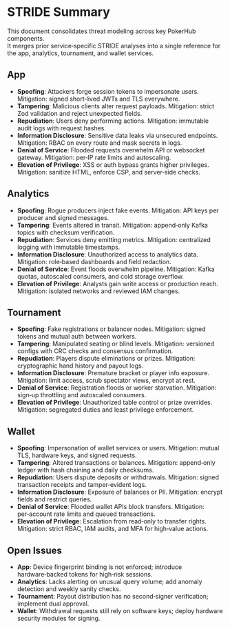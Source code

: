 # STRIDE Summary

This document consolidates threat modeling across key PokerHub components.  
It merges prior service‑specific STRIDE analyses into a single reference for the app,
analytics, tournament, and wallet services.

## App
- **Spoofing**: Attackers forge session tokens to impersonate users. Mitigation: signed short‑lived JWTs and TLS everywhere.
- **Tampering**: Malicious clients alter request payloads. Mitigation: strict Zod validation and reject unexpected fields.
- **Repudiation**: Users deny performing actions. Mitigation: immutable audit logs with request hashes.
- **Information Disclosure**: Sensitive data leaks via unsecured endpoints. Mitigation: RBAC on every route and mask secrets in logs.
- **Denial of Service**: Flooded requests overwhelm API or websocket gateway. Mitigation: per‑IP rate limits and autoscaling.
- **Elevation of Privilege**: XSS or auth bypass grants higher privileges. Mitigation: sanitize HTML, enforce CSP, and server‑side checks.

## Analytics
- **Spoofing**: Rogue producers inject fake events. Mitigation: API keys per producer and signed messages.
- **Tampering**: Events altered in transit. Mitigation: append‑only Kafka topics with checksum verification.
- **Repudiation**: Services deny emitting metrics. Mitigation: centralized logging with immutable timestamps.
- **Information Disclosure**: Unauthorized access to analytics data. Mitigation: role‑based dashboards and field redaction.
- **Denial of Service**: Event floods overwhelm pipeline. Mitigation: Kafka quotas, autoscaled consumers, and cold storage overflow.
- **Elevation of Privilege**: Analysts gain write access or production reach. Mitigation: isolated networks and reviewed IAM changes.

## Tournament
- **Spoofing**: Fake registrations or balancer nodes. Mitigation: signed tokens and mutual auth between workers.
- **Tampering**: Manipulated seating or blind levels. Mitigation: versioned configs with CRC checks and consensus confirmation.
- **Repudiation**: Players dispute eliminations or prizes. Mitigation: cryptographic hand history and payout logs.
- **Information Disclosure**: Premature bracket or player info exposure. Mitigation: limit access, scrub spectator views, encrypt at rest.
- **Denial of Service**: Registration floods or worker starvation. Mitigation: sign‑up throttling and autoscaled consumers.
- **Elevation of Privilege**: Unauthorized table control or prize overrides. Mitigation: segregated duties and least privilege enforcement.

## Wallet
- **Spoofing**: Impersonation of wallet services or users. Mitigation: mutual TLS, hardware keys, and signed requests.
- **Tampering**: Altered transactions or balances. Mitigation: append‑only ledger with hash chaining and daily checksums.
- **Repudiation**: Users dispute deposits or withdrawals. Mitigation: signed transaction receipts and tamper‑evident logs.
- **Information Disclosure**: Exposure of balances or PII. Mitigation: encrypt fields and restrict queries.
- **Denial of Service**: Flooded wallet APIs block transfers. Mitigation: per‑account rate limits and queued transactions.
- **Elevation of Privilege**: Escalation from read‑only to transfer rights. Mitigation: strict RBAC, IAM audits, and MFA for high‑value actions.

## Open Issues
- **App**: Device fingerprint binding is not enforced; introduce hardware‑backed tokens for high‑risk sessions.
- **Analytics**: Lacks alerting on unusual query volume; add anomaly detection and weekly sanity checks.
- **Tournament**: Payout distribution has no second‑signer verification; implement dual approval.
- **Wallet**: Withdrawal requests still rely on software keys; deploy hardware security modules for signing.
